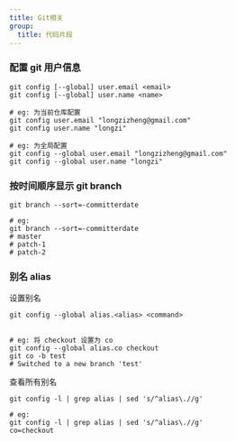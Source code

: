 ```yaml
---
title: Git相关
group:
  title: 代码片段
---
```


### 配置 git 用户信息

```shell
git config [--global] user.email <email>
git config [--global] user.name <name>

# eg: 为当前仓库配置
git config user.email "longzizheng@gmail.com"
git config user.name "longzi"

# eg: 为全局配置
git config --global user.email "longzizheng@gmail.com"
git config --global user.name "longzi"
```

### 按时间顺序显示 git branch

```shell
git branch --sort=-committerdate

# eg:
git branch --sort=-committerdate
# master
# patch-1
# patch-2
```

### 别名 alias

设置别名

```shell
git config --global alias.<alias> <command>


# eg: 将 checkout 设置为 co
git config --global alias.co checkout
git co -b test
# Switched to a new branch 'test'
```

查看所有别名

```shell
git config -l | grep alias | sed 's/^alias\.//g'

# eg:
git config -l | grep alias | sed 's/^alias\.//g'
co=checkout
```
